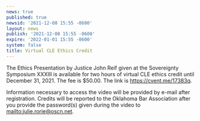```yaml
---
news: true
published: true
newsid: '2021-12-08 15:55 -0600'
layout: news
publish: '2021-12-08 15:55 -0600'
expire: '2022-01-01 15:55 -0600'
system: false
title: Virtual CLE Ethics Credit
---
```

The Ethics Presentation by Justice John Reif given at the Sovereignty Symposium XXXIII is available for two hours of virtual CLE ethics credit until December 31, 2021. The fee is $50.00.  The link is https://cvent.me/17383q.

Information necessary to access the video will be provided by e-mail after registration. 
Credits will be reported to the Oklahoma Bar Association after you provide the password(s) given during the video to [mailto:julie.rorie@oscn.net](julie.rorie@oscn.net).
